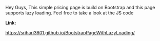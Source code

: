 Hey Guys, This simple pricing page is build on Bootstrap and this page supports lazy loading. Feel free to take a look at the JS code

**Link:**


https://srihari3601.github.io/BootstrapPageWithLazyLoading/
